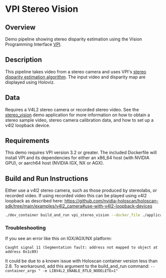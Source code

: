 # VPI Stereo Vision

## Overview

Demo pipeline showing stereo disparity estimation using the
Vision Programming Interface [VPI](https://developer.nvidia.com/embedded/vpi).

## Description

This pipeline takes video from a stereo camera and uses VPI's
[stereo disparity estimation algorithm](https://docs.nvidia.com/vpi/algo_stereo_disparity.html).
The input video and disparity map are displayed using Holoviz.

## Data

Requires a V4L2 stereo camera or recorded stereo video. See the [stereo_vision](../stereo_vision/)
demo application for more information on how to obtain a stereo sample video, stereo camera
calibration data, and how to set up a v4l2 loopback device.

## Requirements

This demo requires VPI version 3.2 or greater. The included Dockerfile will install VPI and its
dependencies for either an x86_64 host (with NVIDIA GPU), or aarch64 host (NVIDIA IGX, NX or AGX).

## Build and Run Instructions

Either use a v4l2 stereo camera, such as those produced by stereolabs, or recorded video. If using
recorded video this can be played using v4l2 loopback as described here:
https://github.com/nvidia-holoscan/holoscan-sdk/tree/main/examples/v4l2_camera#use-with-v4l2-loopback-devices

```sh
./dev_container build_and_run vpi_stereo_vision --docker_file ./applications/vpi_stereo_vision/Dockerfile
```

### Troubleshooting

If you see an error like this on IGX/AGX/NX platform:
```
Caught signal 11 (Segmentation fault: address not mapped to object at address 0x1c09)
```
It could be due to a known issue with Holoscan container version less than 2.8. To workaround, add
this argument to the build_and_run command: `--container_args " -e LIBV4L2_ENABLE_RTLD_NODELETE=1"`
